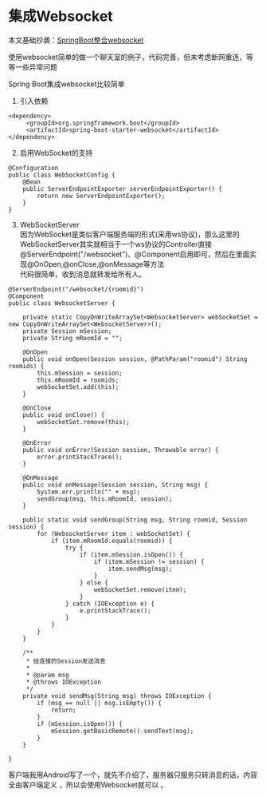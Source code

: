 # 集成Websocket       
本文基础抄袭：[SpringBoot整合websocket](https://cloud.tencent.com/developer/article/1498941)      

使用websocket简单的做一个聊天室的例子，代码完善，但未考虑断网重连，等等一些异常问题      

Spring Boot集成websocket比较简单      
1. 引入依赖   
```  
<dependency>  
     <groupId>org.springframework.boot</groupId>  
     <artifactId>spring-boot-starter-websocket</artifactId>  
</dependency>
```     
2. 启用WebSocket的支持   
```   
@Configuration  
public class WebSocketConfig {  
    @Bean  
    public ServerEndpointExporter serverEndpointExporter() {  
        return new ServerEndpointExporter();  
    }  
}
```      
3. WebSocketServer   
因为WebSocket是类似客户端服务端的形式(采用ws协议)，那么这里的WebSocketServer其实就相当于一个ws协议的Controller直接@ServerEndpoint("/websocket")、@Component启用即可，然后在里面实现@OnOpen,@onClose,@onMessage等方法  
代码很简单，收到消息就转发给所有人。   
```   
@ServerEndpoint("/websocket/{roomid}")
@Component
public class WebsocketServer {

	private static CopyOnWriteArraySet<WebsocketServer> webSocketSet = new CopyOnWriteArraySet<WebsocketServer>();
	private Session mSession;
	private String mRoomId = "";

	@OnOpen
	public void onOpen(Session session, @PathParam("roomid") String roomids) {
		this.mSession = session;
		this.mRoomId = roomids;
		webSocketSet.add(this);
	}

	@OnClose
	public void onClose() {
		webSocketSet.remove(this);
	}

	@OnError
	public void onError(Session session, Throwable error) {
		error.printStackTrace();
	}

	@OnMessage
	public void onMessage(Session session, String msg) {
		System.err.println("" + msg);
		sendGroup(msg, this.mRoomId, session);
	}

	public static void sendGroup(String msg, String roomid, Session session) {
		for (WebsocketServer item : webSocketSet) {
			if (item.mRoomId.equals(roomid)) {
				try {
					if (item.mSession.isOpen()) {
						if (item.mSession != session) {
							item.sendMsg(msg);
						}
					} else {
						webSocketSet.remove(item);
					}
				} catch (IOException e) {
					e.printStackTrace();
				}
			}
		}
	}

	/**
	 * 给连接的Session发送消息
	 * 
	 * @param msg
	 * @throws IOException
	 */
	private void sendMsg(String msg) throws IOException {
		if (msg == null || msg.isEmpty()) {
			return;
		}
		if (mSession.isOpen()) {
			mSession.getBasicRemote().sendText(msg);
		}
	}

}
```     

客户端我用Android写了一个，就先不介绍了，服务器只服务只转消息的话，内容全由客户端定义 ，所以会使用Websocket就可以    。        


